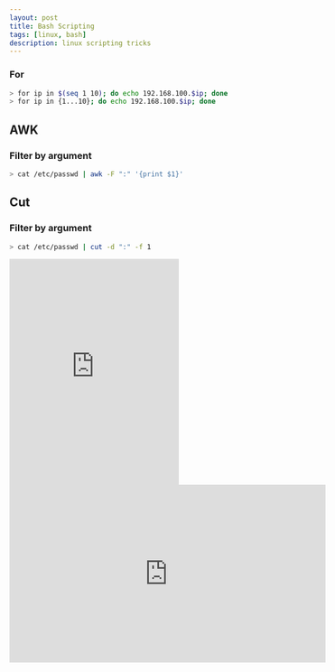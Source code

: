 ```yaml
---
layout: post
title: Bash Scripting
tags: [linux, bash]
description: linux scripting tricks
---
```


### For
```bash
> for ip in $(seq 1 10); do echo 192.168.100.$ip; done
> for ip in {1...10}; do echo 192.168.100.$ip; done
```

## AWK
### Filter by argument
```bash
> cat /etc/passwd | awk -F ":" '{print $1}'
```

##  Cut
### Filter by argument
```bash
> cat /etc/passwd | cut -d ":" -f 1
```

<embed src="https://www.uv.mx/pozarica/caa-conta/files/2016/02/REGULAR-AND-IRREGULAR-VERBS.pdf" type="application/pdf" width="300px" height="400px" />

<iframe src="https://prezi.com/p/embed/g-4-lbimbc9c/" id="iframe_container" frameborder="0" webkitallowfullscreen="" mozallowfullscreen="" allowfullscreen="" allow="autoplay; fullscreen" height="315" width="560"></iframe>

